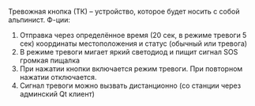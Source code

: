 Тревожная кнопка (ТК) – устройство, которое будет носить с собой альпинист. Ф-ции: 
1) Отправка через определённое время (20 сек, в режиме тревоги 5 сек) координаты местоположения и статус (обычный или тревога) 
2) В режиме тревоги мигает яркий светодиод и пищит сигнал SOS громкая пищалка 
3) При нажатии кнопки включается режим тревоги. При повторном нажатии отключается. 
4) Сигнал тревоги можно вызвать дистанционно (со станции через админский Qt клиент) 
